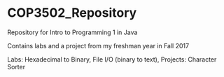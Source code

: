 # COP3502_Repository
Repository for Intro to Programming 1 in Java

Contains labs and a project from my freshman year in Fall 2017

Labs: Hexadecimal to Binary, File I/O (binary to text), 
Projects: Character Sorter

